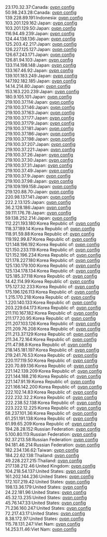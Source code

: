 23.170.32.37:Canada: [ovpn config](vpn/23_170_32_37.ovpn)  
50.98.243.28:Canada: [ovpn config](vpn/50_98_243_28.ovpn)  
139.228.89.191:Indonesia: [ovpn config](vpn/139_228_89_191.ovpn)  
103.201.129.162:Japan: [ovpn config](vpn/103_201_129_162.ovpn)  
103.201.129.50:Japan: [ovpn config](vpn/103_201_129_50.ovpn)  
116.94.49.239:Japan: [ovpn config](vpn/116_94_49_239.ovpn)  
124.44.138.136:Japan: [ovpn config](vpn/124_44_138_136.ovpn)  
125.203.42.217:Japan: [ovpn config](vpn/125_203_42_217.ovpn)  
126.227.125.127:Japan: [ovpn config](vpn/126_227_125_127.ovpn)  
126.67.243.171:Japan: [ovpn config](vpn/126_67_243_171.ovpn)  
126.81.94.103:Japan: [ovpn config](vpn/126_81_94_103.ovpn)  
133.114.198.148:Japan: [ovpn config](vpn/133_114_198_148.ovpn)  
133.167.46.92:Japan: [ovpn config](vpn/133_167_46_92.ovpn)  
139.101.183.249:Japan: [ovpn config](vpn/139_101_183_249.ovpn)  
147.192.182.185:Japan: [ovpn config](vpn/147_192_182_185.ovpn)  
14.14.214.80:Japan: [ovpn config](vpn/14_14_214_80.ovpn)  
153.163.220.239:Japan: [ovpn config](vpn/153_163_220_239.ovpn)  
180.9.105.101:Japan: [ovpn config](vpn/180_9_105_101.ovpn)  
219.100.37.114:Japan: [ovpn config](vpn/219_100_37_114.ovpn)  
219.100.37.146:Japan: [ovpn config](vpn/219_100_37_146.ovpn)  
219.100.37.163:Japan: [ovpn config](vpn/219_100_37_163.ovpn)  
219.100.37.177:Japan: [ovpn config](vpn/219_100_37_177.ovpn)  
219.100.37.179:Japan: [ovpn config](vpn/219_100_37_179.ovpn)  
219.100.37.181:Japan: [ovpn config](vpn/219_100_37_181.ovpn)  
219.100.37.186:Japan: [ovpn config](vpn/219_100_37_186.ovpn)  
219.100.37.198:Japan: [ovpn config](vpn/219_100_37_198.ovpn)  
219.100.37.207:Japan: [ovpn config](vpn/219_100_37_207.ovpn)  
219.100.37.221:Japan: [ovpn config](vpn/219_100_37_221.ovpn)  
219.100.37.26:Japan: [ovpn config](vpn/219_100_37_26.ovpn)  
219.100.37.30:Japan: [ovpn config](vpn/219_100_37_30.ovpn)  
219.100.37.31:Japan: [ovpn config](vpn/219_100_37_31.ovpn)  
219.100.37.49:Japan: [ovpn config](vpn/219_100_37_49.ovpn)  
219.100.37.9:Japan: [ovpn config](vpn/219_100_37_9.ovpn)  
219.100.37.98:Japan: [ovpn config](vpn/219_100_37_98.ovpn)  
219.109.199.158:Japan: [ovpn config](vpn/219_109_199_158.ovpn)  
219.120.88.70:Japan: [ovpn config](vpn/219_120_88_70.ovpn)  
220.98.137.141:Japan: [ovpn config](vpn/220_98_137_141.ovpn)  
222.2.13.125:Japan: [ovpn config](vpn/222_2_13_125.ovpn)  
36.2.128.186:Japan: [ovpn config](vpn/36_2_128_186.ovpn)  
39.111.176.78:Japan: [ovpn config](vpn/39_111_176_78.ovpn)  
59.138.252.214:Japan: [ovpn config](vpn/59_138_252_214.ovpn)  
112.221.193.180:Korea Republic of: [ovpn config](vpn/112_221_193_180.ovpn)  
118.37.189.14:Korea Republic of: [ovpn config](vpn/118_37_189_14.ovpn)  
118.91.59.88:Korea Republic of: [ovpn config](vpn/118_91_59_88.ovpn)  
119.192.99.87:Korea Republic of: [ovpn config](vpn/119_192_99_87.ovpn)  
121.148.196.192:Korea Republic of: [ovpn config](vpn/121_148_196_192.ovpn)  
121.150.233.119:Korea Republic of: [ovpn config](vpn/121_150_233_119.ovpn)  
121.152.196.234:Korea Republic of: [ovpn config](vpn/121_152_196_234.ovpn)  
121.178.227.180:Korea Republic of: [ovpn config](vpn/121_178_227_180.ovpn)  
125.130.179.100:Korea Republic of: [ovpn config](vpn/125_130_179_100.ovpn)  
125.134.178.134:Korea Republic of: [ovpn config](vpn/125_134_178_134.ovpn)  
125.185.37.118:Korea Republic of: [ovpn config](vpn/125_185_37_118.ovpn)  
14.42.114.99:Korea Republic of: [ovpn config](vpn/14_42_114_99.ovpn)  
175.127.32.233:Korea Republic of: [ovpn config](vpn/175_127_32_233.ovpn)  
175.196.126.113:Korea Republic of: [ovpn config](vpn/175_196_126_113.ovpn)  
1.215.170.218:Korea Republic of: [ovpn config](vpn/1_215_170_218.ovpn)  
1.220.140.133:Korea Republic of: [ovpn config](vpn/1_220_140_133.ovpn)  
203.229.64.173:Korea Republic of: [ovpn config](vpn/203_229_64_173.ovpn)  
211.110.167.182:Korea Republic of: [ovpn config](vpn/211_110_167_182.ovpn)  
211.177.20.95:Korea Republic of: [ovpn config](vpn/211_177_20_95.ovpn)  
211.207.103.126:Korea Republic of: [ovpn config](vpn/211_207_103_126.ovpn)  
211.209.76.208:Korea Republic of: [ovpn config](vpn/211_209_76_208.ovpn)  
211.213.37.129:Korea Republic of: [ovpn config](vpn/211_213_37_129.ovpn)  
211.34.72.164:Korea Republic of: [ovpn config](vpn/211_34_72_164.ovpn)  
211.47.98.8:Korea Republic of: [ovpn config](vpn/211_47_98_8.ovpn)  
218.145.181.197:Korea Republic of: [ovpn config](vpn/218_145_181_197.ovpn)  
219.241.76.53:Korea Republic of: [ovpn config](vpn/219_241_76_53.ovpn)  
220.117.119.50:Korea Republic of: [ovpn config](vpn/220_117_119_50.ovpn)  
220.70.89.136:Korea Republic of: [ovpn config](vpn/220_70_89_136.ovpn)  
221.142.139.209:Korea Republic of: [ovpn config](vpn/221_142_139_209.ovpn)  
221.144.188.216:Korea Republic of: [ovpn config](vpn/221_144_188_216.ovpn)  
221.147.91.19:Korea Republic of: [ovpn config](vpn/221_147_91_19.ovpn)  
221.166.142.200:Korea Republic of: [ovpn config](vpn/221_166_142_200.ovpn)  
222.102.14.83:Korea Republic of: [ovpn config](vpn/222_102_14_83.ovpn)  
222.232.32.2:Korea Republic of: [ovpn config](vpn/222_232_32_2.ovpn)  
222.238.52.138:Korea Republic of: [ovpn config](vpn/222_238_52_138.ovpn)  
223.222.12.225:Korea Republic of: [ovpn config](vpn/223_222_12_225.ovpn)  
58.237.101.36:Korea Republic of: [ovpn config](vpn/58_237_101_36.ovpn)  
61.251.191.138:Korea Republic of: [ovpn config](vpn/61_251_191_138.ovpn)  
61.99.65.209:Korea Republic of: [ovpn config](vpn/61_99_65_209.ovpn)  
194.28.28.152:Russian Federation: [ovpn config](vpn/194_28_28_152.ovpn)  
5.100.80.113:Russian Federation: [ovpn config](vpn/5_100_80_113.ovpn)  
92.37.213.58:Russian Federation: [ovpn config](vpn/92_37_213_58.ovpn)  
94.181.46.214:Russian Federation: [ovpn config](vpn/94_181_46_214.ovpn)  
182.234.136.62:Taiwan: [ovpn config](vpn/182_234_136_62.ovpn)  
184.22.62.138:Thailand: [ovpn config](vpn/184_22_62_138.ovpn)  
49.228.227.215:Thailand: [ovpn config](vpn/49_228_227_215.ovpn)  
217.138.212.46:United Kingdom: [ovpn config](vpn/217_138_212_46.ovpn)  
104.218.54.137:United States: [ovpn config](vpn/104_218_54_137.ovpn)  
161.202.144.236:United States: [ovpn config](vpn/161_202_144_236.ovpn)  
172.107.219.42:United States: [ovpn config](vpn/172_107_219_42.ovpn)  
198.13.36.179:United States: [ovpn config](vpn/198_13_36_179.ovpn)  
24.22.181.96:United States: [ovpn config](vpn/24_22_181_96.ovpn)  
45.32.13.235:United States: [ovpn config](vpn/45_32_13_235.ovpn)  
45.76.147.33:United States: [ovpn config](vpn/45_76_147_33.ovpn)  
71.236.160.247:United States: [ovpn config](vpn/71_236_160_247.ovpn)  
72.217.43.17:United States: [ovpn config](vpn/72_217_43_17.ovpn)  
8.38.172.97:United States: [ovpn config](vpn/8_38_172_97.ovpn)  
115.78.131.247:Viet Nam: [ovpn config](vpn/115_78_131_247.ovpn)  
14.253.11.46:Viet Nam: [ovpn config](vpn/14_253_11_46.ovpn)  
